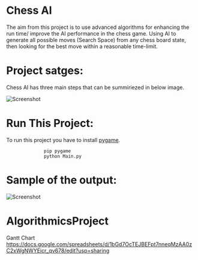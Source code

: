 # Chess AI
The aim from this project is to use advanced algorithms for enhancing the run time/ improve the AI performance in the  chess game.  Using AI to generate all possible moves (Search Space) from any chess board state, then looking for the best move within a reasonable time-limit.


# Project satges:
Chess AI has three main steps that can be summiriezed in below image. 
                                  
![Screenshot](./latex/report/stages.png)

# Run This Project:
To run this project you have to install [pygame](https://www.pygame.org/news).
             
                  pip pygame
                  python Main.py 
              
              
# Sample of the output:

![Screenshot](out.png)



# AlgorithmicsProject
Gantt Chart 
https://docs.google.com/spreadsheets/d/1bGd7OcTEJBEFpt7nneqMzAA0zC2xWgNWYEicr_qv678/edit?usp=sharing
